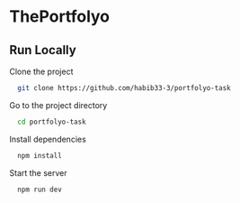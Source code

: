 # ThePortfolyo

## Run Locally

Clone the project

```bash
  git clone https://github.com/habib33-3/portfolyo-task
```

Go to the project directory

```bash
  cd portfolyo-task
```

Install dependencies

```bash
  npm install
```

Start the server

```bash
  npm run dev
```
